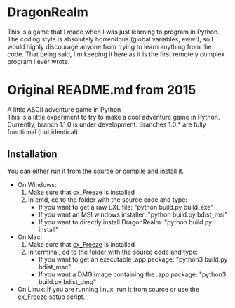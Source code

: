 # DragonRealm
This is a game that I made when I was just learning to program in Python.  
The coding style is absolutely horrendous (global variables, eww!), so I would highly
discourage anyone from trying to learn anything from the code. That being said,
I'm keeping it here as it is the first remotely complex program I ever wrote.

# Original README.md from 2015
A little ASCII adventure game in Python  
This is a little experiment to try to make a cool adventure game in Python.
Currently, branch 1.1.0 is under development. Branches 1.0.* are fully functional (but identical)
## Installation
You can either run it from the source or compile and install it.
* On Windows:
    1. Make sure that [cx_Freeze](http://cx-freeze.sourceforge.net/) is installed
    2. In cmd, cd to the folder with the source code and type:
        * If you want to get a raw EXE file: "python build.py build_exe"
        * If you want an MSI windows installer: "python build.py bdist_msi"
        * If you want to directly install DragonRealm: "python build.py install"
* On Mac:
    1. Make sure that [cx_Freeze](http://cx-freeze.sourceforge.net/) is installed
    2. In terminal, cd to the folder with the source code and type:
        * If you want to get an executable .app package: "python3 build.py bdist_mac"
        * If you want a DMG image containing the .app package: "python3 build.py bdist_dmg"
* On Linux:
    If you are running linux, run it from source or use the [cx_Freeze](http://cx-freeze.sourceforge.net/) setup script.
